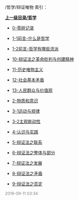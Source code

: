 /哲学/辩证唯物 索引：


**[上一级目录/哲学](/哲学/index.md)**

- [0-零碎记录](/哲学/辩证唯物/0-零碎记录.md)

- [1-1前言-什么是哲学](/哲学/辩证唯物/1-1前言-什么是哲学.md)

- [1-2前言-哲学有哪些流派](/哲学/辩证唯物/1-2前言-哲学有哪些流派.md)

- [10-辩证法之革命批判与创建精神](/哲学/辩证唯物/10-辩证法之革命批判与创建精神.md)

- [11-历史唯物主义](/哲学/辩证唯物/11-历史唯物主义.md)

- [12-社会基本矛盾](/哲学/辩证唯物/12-社会基本矛盾.md)

- [13-人民群众与价值观](/哲学/辩证唯物/13-人民群众与价值观.md)

- [2-物质和意识](/哲学/辩证唯物/2-物质和意识.md)

- [3-1运动与规律](/哲学/辩证唯物/3-1运动与规律.md)

- [3-2主观能动性](/哲学/辩证唯物/3-2主观能动性.md)

- [4-认识与实践](/哲学/辩证唯物/4-认识与实践.md)

- [5-辩证法之联系](/哲学/辩证唯物/5-辩证法之联系.md)

- [6-辩证法之整体与部分](/哲学/辩证唯物/6-辩证法之整体与部分.md)

- [7-辩证法之发展](/哲学/辩证唯物/7-辩证法之发展.md)

- [8-辩证法之矛盾](/哲学/辩证唯物/8-辩证法之矛盾.md)

- [9-辩证法之否定](/哲学/辩证唯物/9-辩证法之否定.md)


<font size=2 color='grey'> 2019-09-11 03:34 </font>